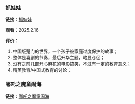 ### 抓娃娃

**链接**：[抓娃娃](https://vidhub3.top/vodplay/246803-2-1.html)

**观看**：2025.2.16

**评价**：
1. 中国版楚门的世界，一个孩子被家庭过度保护的故事；
2. 整体是喜剧的节奏，最后升华主题，略显仓促；
3. 没有之前几部开心麻花的电影搞笑，不过有一定的教育意义；
4. 精英教育/中国式教育的讨论；

### 哪吒之魔童闹海

**链接**：[哪吒之魔童闹海](https://vidhub3.top/vodplay/258521-3-1.html)

